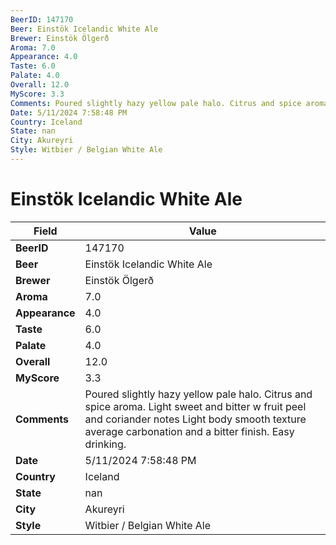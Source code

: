 ```yaml
---
BeerID: 147170
Beer: Einstök Icelandic White Ale
Brewer: Einstök Ölgerð
Aroma: 7.0
Appearance: 4.0
Taste: 6.0
Palate: 4.0
Overall: 12.0
MyScore: 3.3
Comments: Poured slightly hazy yellow pale halo. Citrus and spice aroma. Light sweet and bitter w fruit peel and coriander notes  Light body smooth texture average carbonation and a bitter finish. Easy drinking.
Date: 5/11/2024 7:58:48 PM
Country: Iceland
State: nan
City: Akureyri
Style: Witbier / Belgian White Ale
---
```


# Einstök Icelandic White Ale

| Field         | Value |
|---------------|-------|
| **BeerID** | 147170 |
| **Beer** | Einstök Icelandic White Ale |
| **Brewer** | Einstök Ölgerð |
| **Aroma** | 7.0 |
| **Appearance** | 4.0 |
| **Taste** | 6.0 |
| **Palate** | 4.0 |
| **Overall** | 12.0 |
| **MyScore** | 3.3 |
| **Comments** | Poured slightly hazy yellow pale halo. Citrus and spice aroma. Light sweet and bitter w fruit peel and coriander notes  Light body smooth texture average carbonation and a bitter finish. Easy drinking. |
| **Date** | 5/11/2024 7:58:48 PM |
| **Country** | Iceland |
| **State** | nan |
| **City** | Akureyri |
| **Style** | Witbier / Belgian White Ale |
